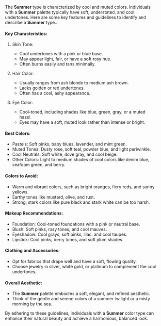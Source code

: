 The **Summer** type is characterized by cool and muted colors. Individuals with a **Summer** palette typically have soft, understated, and cool undertones. Here are some key features and guidelines to identify and describe a **Summer** type...

#### Key Characteristics:
1. Skin Tone:
    + Cool undertones with a pink or blue base.
    + May appear light, fair, or have a soft rosy hue.
    + Often burns easily and tans minimally.

2. Hair Color:
    + Usually ranges from ash blonde to medium ash brown.
    + Lacks golden or red undertones.
    + Often has a cool, ashy appearance.

3. Eye Color:
    + Cool-toned, including shades like blue, green, gray, or a muted hazel.
    + Eyes may have a soft, muted look rather than intense or bright.

#### Best Colors:
+ Pastels: Soft pinks, baby blues, lavender, and mint green.
+ Muted Tones: Dusty rose, soft teal, powder blue, and light periwinkle.
+ Cool Neutrals: Soft white, dove gray, and cool beige.
+ Other Colors: Light to medium shades of cool colors like denim blue, seafoam green, and berry.

#### Colors to Avoid:
+ Warm and vibrant colors, such as bright oranges, fiery reds, and sunny yellows.
+ Earthy tones like mustard, olive, and rust.
+ Strong, stark colors like pure black and stark white can be too harsh.

#### Makeup Recommendations:
+ Foundation: Cool-toned foundations with a pink or neutral base.
+ Blush: Soft pinks, rosy tones, and cool mauves.
+ Eyeshadow: Cool grays, soft pinks, lilac, and cool taupes.
+ Lipstick: Cool pinks, berry tones, and soft plum shades.

#### Clothing and Accessories:
+ Opt for fabrics that drape well and have a soft, flowing quality.
+ Choose jewelry in silver, white gold, or platinum to complement the cool undertones.

#### Overall Aesthetic:
+ The **Summer** palette embodies a soft, elegant, and refined aesthetic.
+ Think of the gentle and serene colors of a summer twilight or a misty morning by the sea.


By adhering to these guidelines, individuals with a **Summer** color type can enhance their natural beauty and achieve a harmonious, balanced look.